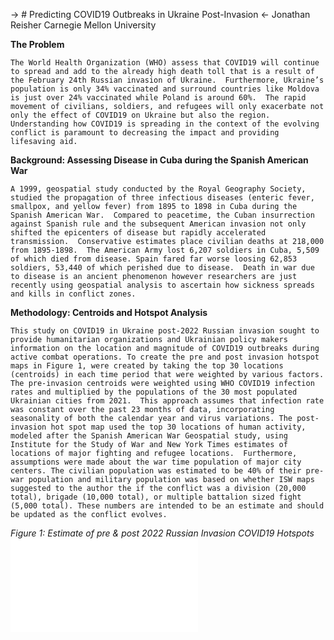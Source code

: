 

-> # Predicting COVID19 Outbreaks in Ukraine Post-Invasion <-
Jonathan Reisher
Carnegie Mellon University

**The Problem**

	The World Health Organization (WHO) assess that COVID19 will continue to spread and add to the already high death toll that is a result of the February 24th Russian invasion of Ukraine.  Furthermore, Ukraine’s population is only 34% vaccinated and surround countries like Moldova is just over 24% vaccinated while Poland is around 60%.  The rapid movement of civilians, soldiers, and refugees will only exacerbate not only the effect of COVID19 on Ukraine but also the region. Understanding how COVID19 is spreading in the context of the evolving conflict is paramount to decreasing the impact and providing lifesaving aid. 

**Background: Assessing Disease in Cuba during the Spanish American War**

	A 1999, geospatial study conducted by the Royal Geography Society, studied the propagation of three infectious diseases (enteric fever, smallpox, and yellow fever) from 1895 to 1898 in Cuba during the Spanish American War.  Compared to peacetime, the Cuban insurrection against Spanish rule and the subsequent American invasion not only shifted the epicenters of disease but rapidly accelerated transmission.  Conservative estimates place civilian deaths at 218,000 from 1895-1898.  The American Army lost 6,207 soldiers in Cuba, 5,509 of which died from disease. Spain fared far worse loosing 62,853 soldiers, 53,440 of which perished due to disease.  Death in war due to disease is an ancient phenomenon however researchers are just recently using geospatial analysis to ascertain how sickness spreads and kills in conflict zones. 

**Methodology: Centroids and Hotspot Analysis**

	This study on COVID19 in Ukraine post-2022 Russian invasion sought to provide humanitarian organizations and Ukrainian policy makers information on the location and magnitude of COVID19 outbreaks during active combat operations. To create the pre and post invasion hotspot maps in Figure 1, were created by taking the top 30 locations (centroids) in each time period that were weighted by various factors. The pre-invasion centroids were weighted using WHO COVID19 infection rates and multiplied by the populations of the 30 most populated Ukrainian cities from 2021.  This approach assumes that infection rate was constant over the past 23 months of data, incorporating seasonality of both the calendar year and virus variations. The post-invasion hot spot map used the top 30 locations of human activity, modeled after the Spanish American War Geospatial study, using Institute for the Study of War and New York Times estimates of locations of major fighting and refugee locations.  Furthermore, assumptions were made about the war time population of major city centers. The civilian population was estimated to be 40% of their pre-war population and military population was based on whether ISW maps suggested to the author the if the conflict was a division (20,000 total), brigade (10,000 total), or multiple battalion sized fight (5,000 total). These numbers are intended to be an estimate and should be updated as the conflict evolves.

 
   _Figure 1: Estimate of pre & post 2022 Russian Invasion COVID19 Hotspots_
    ![COVID Hotspots](/pictures/COVID.pdf)
    
 
